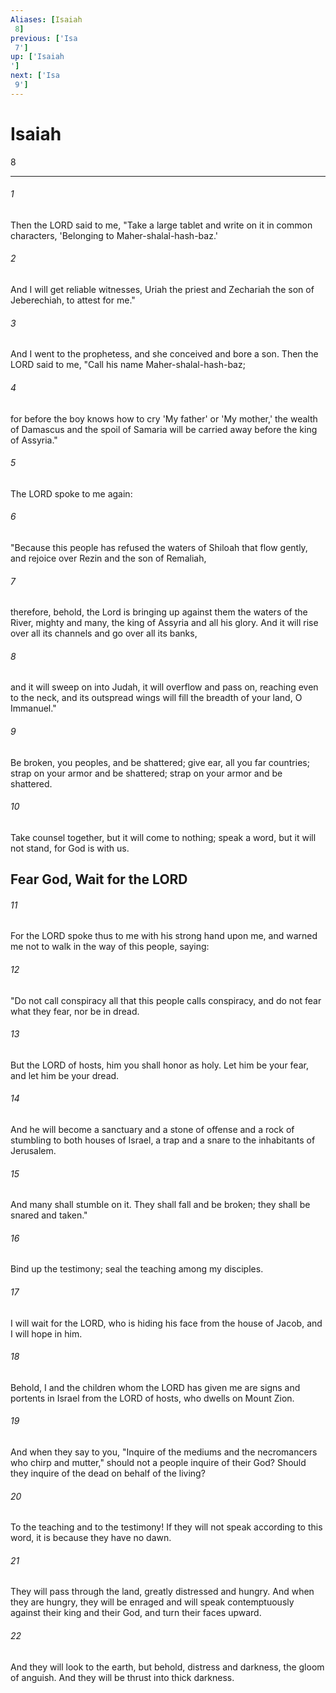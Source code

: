 ```yaml
---
Aliases: [Isaiah 8]
previous: ['Isa 7']
up: ['Isaiah']
next: ['Isa 9']
---
```

# Isaiah 8

***
 

###### 1 
Then the LORD said to me, "Take a large tablet and write on it in common characters, 'Belonging to Maher-shalal-hash-baz.'  

###### 2 
And I will get reliable witnesses, Uriah the priest and Zechariah the son of Jeberechiah, to attest for me."  

###### 3 
And I went to the prophetess, and she conceived and bore a son. Then the LORD said to me, "Call his name Maher-shalal-hash-baz;  

###### 4 
for before the boy knows how to cry 'My father' or 'My mother,' the wealth of Damascus and the spoil of Samaria will be carried away before the king of Assyria."  

###### 5 
The LORD spoke to me again:  

###### 6 
"Because this people has refused the waters of Shiloah that flow gently, and rejoice over Rezin and the son of Remaliah,  

###### 7 
therefore, behold, the Lord is bringing up against them the waters of the River, mighty and many, the king of Assyria and all his glory. And it will rise over all its channels and go over all its banks,  

###### 8 
and it will sweep on into Judah, it will overflow and pass on, reaching even to the neck, and its outspread wings will fill the breadth of your land, O Immanuel."  

###### 9 
Be broken, you peoples, and be shattered;  give ear, all you far countries;  strap on your armor and be shattered;  strap on your armor and be shattered.   

###### 10 
Take counsel together, but it will come to nothing;  speak a word, but it will not stand,  for God is with us.  ## Fear God, Wait for the LORD  

###### 11 
For the LORD spoke thus to me with his strong hand upon me, and warned me not to walk in the way of this people, saying:  

###### 12 
"Do not call conspiracy all that this people calls conspiracy, and do not fear what they fear, nor be in dread.  

###### 13 
But the LORD of hosts, him you shall honor as holy. Let him be your fear, and let him be your dread.  

###### 14 
And he will become a sanctuary and a stone of offense and a rock of stumbling to both houses of Israel, a trap and a snare to the inhabitants of Jerusalem.  

###### 15 
And many shall stumble on it. They shall fall and be broken; they shall be snared and taken."  

###### 16 
Bind up the testimony; seal the teaching among my disciples.  

###### 17 
I will wait for the LORD, who is hiding his face from the house of Jacob, and I will hope in him.  

###### 18 
Behold, I and the children whom the LORD has given me are signs and portents in Israel from the LORD of hosts, who dwells on Mount Zion.  

###### 19 
And when they say to you, "Inquire of the mediums and the necromancers who chirp and mutter," should not a people inquire of their God? Should they inquire of the dead on behalf of the living?  

###### 20 
To the teaching and to the testimony! If they will not speak according to this word, it is because they have no dawn.  

###### 21 
They will pass through the land, greatly distressed and hungry. And when they are hungry, they will be enraged and will speak contemptuously against their king and their God, and turn their faces upward.  

###### 22 
And they will look to the earth, but behold, distress and darkness, the gloom of anguish. And they will be thrust into thick darkness.
